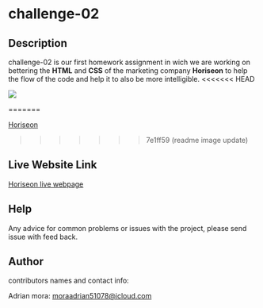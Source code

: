 # challenge-02
 
## Description
 challenge-02 is our first homework assignment in wich we are working on bettering the **HTML** and **CSS** of the marketing company **Horiseon** to help the flow of the code and help it to also be more intelligible.
<<<<<<< HEAD
<!-- blank line -->
 ![](.assets/images/Horiseon.png)
 
=======
   <!-- blank line -->
   [Horiseon](assets/images/Horiseon.png)
>>>>>>> 7e1ff59 (readme image update)
 ## Live Website Link
 [Horiseon live webpage](https://moraadrian510.github.io/challenge-02/)
 
## Help
Any advice for common problems or issues with the project, please send issue with feed back.

## Author 
contributors names and contact info:

Adrian mora: moraadrian51078@icloud.com

